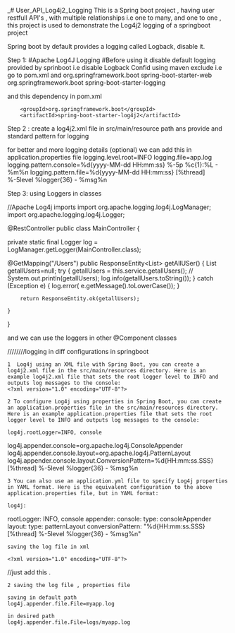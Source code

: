_# User_API_Log4j2_Logging
This is a Spring boot project , having user restfull API's , with multiple relationships i.e one to many, and one to one , this project is used to demonstrate the Log4j2 logging of a springboot project

Spring boot by default provides a logging called Logback, disable it.

Step 1:
#Apache Log4J Logging
#Before using it disable default logging provided by sprinboot i.e disable Logback Confid using maven exclude
 i.e go to pom.xml and 
 <dependency>
			<groupId>org.springframework.boot</groupId>
			<artifactId>spring-boot-starter-web</artifactId>
			<exclusions>
			<exclusion>
			<groupId>org.springframework.boot</groupId>
			<artifactId>spring-boot-starter-logging</artifactId>
			</exclusion>
			</exclusions>
</dependency>
    
   and this dependency in pom.xml
 <dependency>
		
		<groupId>org.springframework.boot</groupId>
		<artifactId>spring-boot-starter-log4j2</artifactId>
</dependency>

Step 2 :
create a log4j2.xml file  in src/main/resource path ans provide and standard pattern for logging
<?xml version="1.0" encoding="UTF-8"?>
<Configuration status="DEBUG" monitorInterval="30">
    <Appenders>
        <Console name="LogToConsole" target="SYSTEM_OUT">
            <PatternLayout pattern="%d{HH:mm:ss.SSS} [%t] %-5level %logger{36} - %msg%n"/>
        </Console>
    </Appenders>
    <Loggers>
		<!-- avoid duplicated logs with additivity=false -->
        <Logger name="com.user" level="debug" additivity="false">
            <AppenderRef ref="LogToConsole"/>
        </Logger>
        <Root level="error">
            <AppenderRef ref="LogToConsole"/>
        </Root>
    </Loggers>
</Configuration>


for better and more logging details (optional) we can add this in application.properties file
logging.level.root=INFO
logging.file=app.log
logging.pattern.console=%d{yyyy-MM-dd HH:mm:ss} %-5p %c{1}:%L - %m%n
logging.pattern.file=%d{yyyy-MM-dd HH:mm:ss} [%thread] %-5level %logger{36} - %msg%n



Step 3:
using Loggers in classes


//Apache Log4j imports
import org.apache.logging.log4j.LogManager;
import org.apache.logging.log4j.Logger;

@RestController
public class MainController {

private static final Logger log = LogManager.getLogger(MainController.class);

@GetMapping("/Users")
	public ResponseEntity<List<User>> getAllUSer()
	{
		List<User> getallUsers=null;
		try {
			getallUsers = this.service.getallUsers();
//			System.out.println(getallUsers);
			log.info(getallUsers.toString());
		} catch (Exception e) {
			log.error( e.getMessage().toLowerCase());
		}
		
		return ResponseEntity.ok(getallUsers);

	}


}


and we can use the loggers in other @Component classes
	
	
	
	
////////logging in diff configurations in springboot
	
	1  Log4j using an XML file with Spring Boot, you can create a log4j2.xml file in the src/main/resources directory. Here is an example log4j2.xml file that sets the root logger level to INFO and outputs log messages to the console:
	<?xml version="1.0" encoding="UTF-8"?>
<Configuration status="WARN">
    <Appenders>
        <Console name="Console" target="SYSTEM_OUT">
            <PatternLayout pattern="%d{HH:mm:ss.SSS} [%thread] %-5level %logger{36} - %msg%n"/>
        </Console>
    </Appenders>
    <Loggers>
        <Root level="INFO">
            <AppenderRef ref="Console"/>
        </Root>
    </Loggers>
</Configuration>

	
	
	2 To configure Log4j using properties in Spring Boot, you can create an application.properties file in the src/main/resources directory. Here is an example application.properties file that sets the root logger level to INFO and outputs log messages to the console:
	
	log4j.rootLogger=INFO, console
log4j.appender.console=org.apache.log4j.ConsoleAppender
log4j.appender.console.layout=org.apache.log4j.PatternLayout
log4j.appender.console.layout.ConversionPattern=%d{HH:mm:ss.SSS} [%thread] %-5level %logger{36} - %msg%n

	
	
	3 You can also use an application.yml file to specify Log4j properties in YAML format. Here is the equivalent configuration to the above application.properties file, but in YAML format:
	
	log4j:
  rootLogger: INFO, console
  appender:
    console:
      type: consoleAppender
      layout:
        type: patternLayout
        conversionPattern: "%d{HH:mm:ss.SSS} [%thread] %-5level %logger{36} - %msg%n"

	
	
	
	saving the log file in xml 
	
	<?xml version="1.0" encoding="UTF-8"?>
<Configuration status="WARN">
    <Appenders>
        <Console name="Console" target="SYSTEM_OUT">
            <PatternLayout pattern="%d{HH:mm:ss.SSS} [%thread] %-5level %logger{36} - %msg%n"/>
        </console>
        <File name="MyFile" fileName="myapp.log"> //just add this .
            <PatternLayout pattern="%d{HH:mm:ss.SSS} [%thread] %-5level %logger{36} - %msg%n"/>
        </File>
    </Appenders>
    <Loggers>
        <Root level="INFO">
            <AppenderRef ref="console"/>
            <AppenderRef ref="MyFile"/>
        </Root>
    </Loggers>
</Configuration>

	
	2 saving the log file , properties file
	
	saving in default path
	log4j.appender.file.File=myapp.log
	
	in desired path
	log4j.appender.file.File=logs/myapp.log
	
	
	
	
	
	
	
